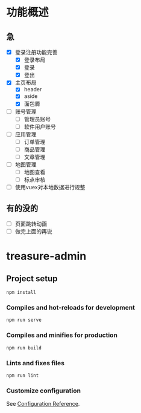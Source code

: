 # 功能概述

## 急
- [X] 登录注册功能完善
  - [X] 登录布局
  - [X] 登录
  - [X] 登出
- [X] 主页布局
  - [X] header
  - [X] aside
  - [X] 面包屑
- [ ] 账号管理 
  - [ ] 管理员账号
  - [ ] 软件用户账号
- [ ] 应用管理
  - [ ] 订单管理
  - [ ] 商品管理
  - [ ] 文章管理
- [ ] 地图管理
  - [ ] 地图查看
  - [ ] 标点审核
- [ ] 使用vuex对本地数据进行规整
## 有的没的
- [ ] 页面跳转动画
- [ ] 做完上面的再说

# treasure-admin

## Project setup
```
npm install
```

### Compiles and hot-reloads for development
```
npm run serve
```

### Compiles and minifies for production
```
npm run build
```

### Lints and fixes files
```
npm run lint
```

### Customize configuration
See [Configuration Reference](https://cli.vuejs.org/config/).
